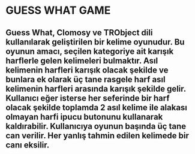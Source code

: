 # GUESS WHAT GAME
Guess What, Clomosy ve TRObject dili kullanılarak geliştirilen bir kelime oyunudur. Bu oyunun amacı, seçilen kategoriye ait karışık harflerle gelen kelimeleri bulmaktır. Asıl kelimenin harfleri karışık olacak şekilde ve bunlara ek olarak üç tane rasgele harf asıl kelimenin harfleri arasında karışık şekilde gelir. Kullanıcı eğer isterse her seferinde bir harf olacak şekilde toplamda 2 asıl kelime ile alakası olmayan harfi ipucu butonunu kullanarak kaldırabilir. Kullanıcıya oyunun başında üç tane can verilir. Her yanlış tahmin edilen kelimede bir canı eksilir. 
-------------------------------------------------------------------
